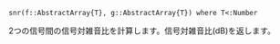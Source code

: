 ```
snr(f::AbstractArray{T}, g::AbstractArray{T}) where T<:Number
```

2つの信号間の信号対雑音比を計算します。信号対雑音比(dB)を返します。
